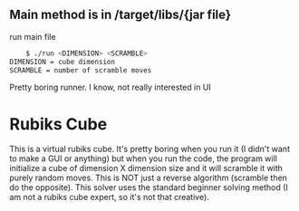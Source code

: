
## Main method is in /target/libs/{jar file}

run main file

```bash
    $ ./run <DIMENSION> <SCRAMBLE>
DIMENSION = cube dimension
SCRAMBLE = number of scramble moves
```
Pretty boring runner. I know, not really  interested in UI


# Rubiks Cube
This is a virtual rubiks cube. It's pretty boring when you run it (I didn't want to make a GUI or anything) but when you run the code, the program will initialize a  cube of dimension X dimension size and it will scramble it with purely random moves. This is NOT just a reverse algorithm (scramble then do the opposite). This solver uses the standard beginner solving method (I am not a rubiks  cube expert, so it's not that creative). 


